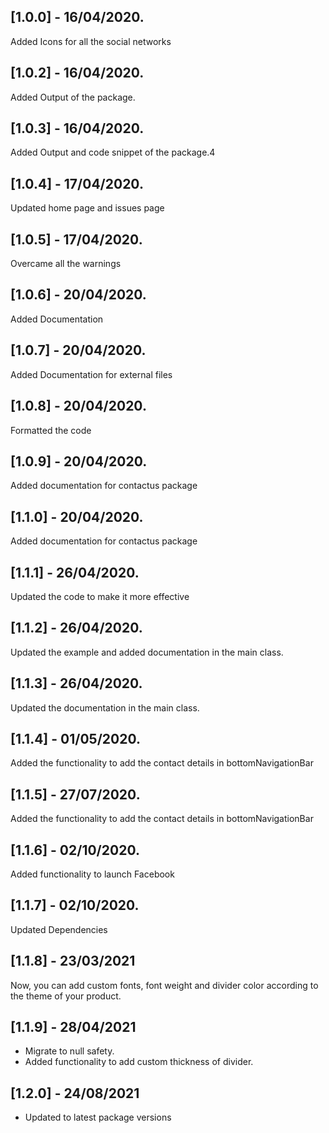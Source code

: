 ## [1.0.0] - 16/04/2020.
Added Icons for all the social networks

## [1.0.2] - 16/04/2020.
Added Output of the package.

## [1.0.3] - 16/04/2020.
Added Output and code snippet of the package.4

## [1.0.4] - 17/04/2020.
Updated home page and issues page

## [1.0.5] - 17/04/2020.
Overcame all the warnings

## [1.0.6] - 20/04/2020.
Added Documentation

## [1.0.7] - 20/04/2020.
Added Documentation for external files

## [1.0.8] - 20/04/2020.
Formatted the code

## [1.0.9] - 20/04/2020.
Added documentation for contactus package

## [1.1.0] - 20/04/2020.
Added documentation for contactus package

## [1.1.1] - 26/04/2020.
Updated the code to make it more effective

## [1.1.2] - 26/04/2020.
Updated the example and added documentation in the main class.

## [1.1.3] - 26/04/2020.
Updated the documentation in the main class.

## [1.1.4] - 01/05/2020.
Added the functionality to add the contact details in bottomNavigationBar

## [1.1.5] - 27/07/2020.
Added the functionality to add the contact details in bottomNavigationBar

## [1.1.6] - 02/10/2020.
Added functionality to launch Facebook

## [1.1.7] - 02/10/2020.
Updated Dependencies

## [1.1.8] - 23/03/2021
Now, you can add custom fonts, font weight and divider color according to the theme of your product.

## [1.1.9] - 28/04/2021
- Migrate to null safety.
- Added functionality to add custom thickness of divider.

## [1.2.0] - 24/08/2021
- Updated to latest package versions
